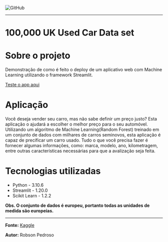 ![GitHub](https://img.shields.io/github/license/robson-rsp/streamlit-deploy)
___
# 100,000 UK Used Car Data set

# Sobre o projeto
Demonstração de como é feito o deploy de um aplicativo web com Machine Learning utilizando o framework Streamlit.

[Teste o app aqui](https://robson-rsp-streamlit-deploy-app-vokh7w.streamlit.app/ "Aplicação Streamlit")

# Aplicação
Você deseja vender seu carro, mas não sabe definir um preço justo? Esta aplicação o ajudará a escolher o melhor preço para o seu automóvel. Utilizando um algoritmo de Machine Learning(Random Forest) treinado em um conjunto de dados com milhares de carros seminovos, esta aplicação é capaz de precificar um carro usado. Tudo o que você precisa fazer é fornecer algumas informações, como: marca, modelo, ano, kilometragem, entre outras características necessárias para que a avalização seja feita.

# Tecnologias utilizadas
* Python - 3.10.6
* Streamlit - 1.20.0
* Scikit Learn - 1.2.2

**Obs. O conjunto de dados é europeu, portanto todas as unidades de medida são europeias.**
___
**Fonte:**
[Kaggle](https://www.kaggle.com/datasets/adityadesai13/used-car-dataset-ford-and-mercedes)

**Autor:** Robson Pedroso
